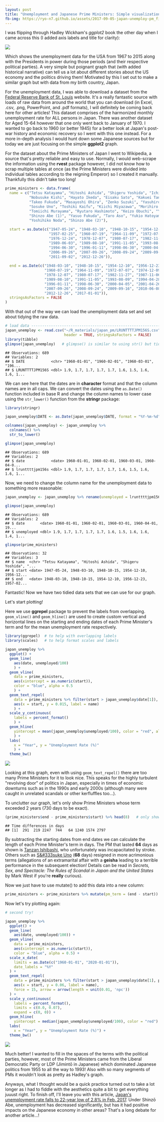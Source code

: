 ```yaml
---
layout: post
title: "Unemployment and Japanese Prime Ministers: Simple visualizations with ggplot2"
fb-img: https://ryo-n7.github.io/assets/2017-09-05-japan-unemploy-pm_files/plot-again-1.png
---
```


I was flipping through Hadley Wickham's *ggplot2* book the other day when I came across this (I added axis labels and title for clarity):

![](../assets/2017-09-05-japan-unemploy-pm_files/hadleys-plot-1.png)

Which shows the unemployment data for the USA from 1967 to 2015 along with the Presidents in power during those periods (and their respective political parties). A very simple but poignant graph that (with added historical narrative) can tell us a lot about different stories about the US economy and the politics driving them! Motivated by this I set out to make a similar graph but with data from my birth country, Japan.

For the unemployment data, I was able to download a dataset from the [Federal Reserve Bank of St. Louis](https://fred.stlouisfed.org/series/LRHUTTTTJPM156S) website. It's a really fantastic source with loads of raw data from around the world that you can download (in Excel, .csv, .png, PowerPoint, and .pdf formats), I will definitely be coming back here for other articles! This dataset comprises of the harmonized monthly unemployment rate for ALL persons in Japan. There was another dataset for Aged 15-64 however that one only went back to January of 1970. I wanted to go back to 1960 (or better 1945) for a better look at Japan's post-war history and economic recovery so I went with this one instead. For a more in-depth analysis I would hunt down some Japanese sources but for today we are just focusing on the simple **ggplot2** graph.

For the dataset about the Prime Ministers of Japan I went to Wikipedia, a source that's pretty reliable and easy to use. Normally, I would web-scrape the information using the **rvest** package however, I did not know how to scrap multiple tables at once (as the Prime Ministers were divided into individual tables according to the reigning Emperor) so I created it manually. Thankfully this didn't take too long!

``` r
prime_ministers <- data.frame(
  name = c("Tetsu Katayama", "Hitoshi Ashida", "Shigeru Yoshida", "Ichiro Hatoyama", "Tanzan Ishibashi",
           "Nobusuke Kishi", "Hayato Ikeda", "Eisaku Sato", "Kakuei Tanaka", "Takeo Miki",
           "Takeo Fukuda", "Masayoshi Ohira", "Zenko Suzuki", "Yasuhiro Nakasone", "Noboru Takeshita",
           "Sosuke Uno", "Toshiki Kaifu", "Kiichi Miyazawa", "Morihiro Hosokawa", "Tsutomu Hata",
           "Tomiichi Murayama", "Ryutaro Hashimoto", "Keizo Obuchi", "Yoshiro Mori", "Junichiro Koizumi",
           "Shinzo Abe (1)", "Yasuo Fukuda", "Taro Aso", "Yukio Hatoyama", "Naoto Kan",
           "Yoshihiko Noda", "Shinzo Abe (2)"),
  
  start = as.Date(c("1947-05-24", "1948-03-10", "1948-10-15", "1954-12-10", "1956-12-23",
                    "1957-02-25", "1960-07-19", "1964-11-09", "1972-07-07", "1974-12-09",
                    "1976-12-24", "1978-12-07", "1980-07-17", "1982-11-27", "1987-11-06",
                    "1989-06-03", "1989-08-10", "1991-11-05", "1993-08-09", "1994-04-28",
                    "1994-06-30", "1996-01-11", "1998-06-30", "2000-04-05", "2001-04-26",
                    "2006-09-26", "2007-09-26", "2008-09-24", "2009-09-16", "2010-06-08",
                    "2011-09-02", "2012-12-26")),
  
  end = as.Date(c("1948-03-10", "1948-10-15", "1954-12-10", "1956-12-23", "1957-02-25",
                  "1960-07-19", "1964-11-09", "1972-07-07", "1974-12-09", "1976-12-24",
                  "1978-12-07", "1980-07-17", "1982-11-27", "1987-11-06", "1989-06-03",
                  "1989-08-10", "1991-11-05", "1993-08-09", "1994-04-28", "1994-06-30",
                  "1996-01-11", "1998-06-30", "2000-04-05", "2001-04-26", "2006-09-26",
                  "2007-09-26", "2008-09-24", "2009-09-16", "2010-06-08", "2011-09-02",
                  "2012-12-26", "2017-01-01")),
  stringsAsFactors = FALSE
)
```

With that out of the way we can load the unemployment data set and set about tidying the raw data.

``` r
# load data ---------------------------------------------------------------
japan_unemploy <- read.csv("~/R_materials/japan_pm/LRUNTTTTJPM156S.csv", 
                           header = TRUE, stringsAsFactors = FALSE)
library(tibble)
glimpse(japan_unemploy)   # glimpse() is similar to using str() but tidier
```

    ## Observations: 689
    ## Variables: 2
    ## $ DATE            <chr> "1960-01-01", "1960-02-01", "1960-03-01", "196...
    ## $ LRUNTTTTJPM156S <dbl> 1.9, 1.7, 1.7, 1.7, 1.7, 1.6, 1.5, 1.6, 1.6, 1...

We can see here that the dates are in **character** format and that the column names are in all caps. We can convert the dates using the `as.Date()` function included in base R and change the column names to lower case using the `str_lower()` function from the **stringr** package:

``` r
library(stringr)

japan_unemploy$DATE <- as.Date(japan_unemploy$DATE, format = "%Y-%m-%d")

colnames(japan_unemploy) <- japan_unemploy %>% 
  colnames() %>% 
  str_to_lower()

glimpse(japan_unemploy)
```

    ## Observations: 689
    ## Variables: 2
    ## $ date            <date> 1960-01-01, 1960-02-01, 1960-03-01, 1960-04-0...
    ## $ lrunttttjpm156s <dbl> 1.9, 1.7, 1.7, 1.7, 1.7, 1.6, 1.5, 1.6, 1.6, 1...

Now, we need to change the column name for the unemployment data to something more reasonable:

``` r
japan_unemploy <- japan_unemploy %>% rename(unemployed = lrunttttjpm156s)

glimpse(japan_unemploy)
```

    ## Observations: 689
    ## Variables: 2
    ## $ date       <date> 1960-01-01, 1960-02-01, 1960-03-01, 1960-04-01, 19...
    ## $ unemployed <dbl> 1.9, 1.7, 1.7, 1.7, 1.7, 1.6, 1.5, 1.6, 1.6, 1.4, 1...

``` r
glimpse(prime_ministers)
```

    ## Observations: 32
    ## Variables: 3
    ## $ name  <chr> "Tetsu Katayama", "Hitoshi Ashida", "Shigeru Yoshida", "...
    ## $ start <date> 1947-05-24, 1948-03-10, 1948-10-15, 1954-12-10, 1956-12...
    ## $ end   <date> 1948-03-10, 1948-10-15, 1954-12-10, 1956-12-23, 1957-02...

Fantastic! Now we have two tidied data sets that we can use for our graph.

Let's start plotting!

Here we use **ggrepel** package to prevent the labels from overlapping. `geom_vline()` and `geom_hline()` are used to create custom vertical and horizontal lines on the starting and ending dates of each Prime Minister's term and for the mean unemployment rate respectively.

``` r
library(ggrepel)  # to help with overlapping labels
library(scales)   # to help format scales and labels

japan_unemploy %>% 
  ggplot() +
  geom_line(
    aes(date, unemployed/100)
    ) +
  geom_vline(
    data = prime_ministers, 
    aes(xintercept = as.numeric(start)),
    color = "blue", alpha = 0.5
    ) +
  geom_text_repel(
    data = prime_ministers %>% filter(start > japan_unemploy$date[1]),
    aes(x = start, y = 0.015, label = name)
    ) +
  scale_y_continuous(
    labels = percent_format()
    ) +
  geom_hline(
    yintercept = mean(japan_unemploy$unemployed/100), color = "red", alpha = 0.5
    ) +
  labs(
    x = "Year", y = "Unemployment Rate (%)"
    ) +
  theme_bw()
```

<img src="../assets/2017-09-05-japan-unemploy-pm_files/first-plot-1.png" style="display: block; margin: auto;" />

Looking at this graph, even with using `geom_text_repel()` there are too many Prime Ministers for it to look nice. This speaks for the highly turbulent "revolving door" of politics in Japan, especially in times of economic downturns such as in the 1990s and early 2000s (although many were caught in unrelated scandals or other kerfluffles too...).

To unclutter our graph, let's only show Prime Ministers whose term exceeded 2 years (730 days to be exact).

``` r
(prime_ministers$end - prime_ministers$start) %>% head(8)   # only show results from first 8 rows
```

    ## Time differences in days
    ## [1]  291  219 2247  744   64 1240 1574 2797

By subtracting the starting dates from end dates we can calculate the length of each Prime Minister's term in days. The PM that lasted **64** days as shown is [Tanzan Ishibashi](https://en.wikipedia.org/wiki/Tanzan_Ishibashi), who unfortunately was incapacitated by stroke. Others such as [S&\#333suke Uno](https://en.wikipedia.org/wiki/S%C5%8Dsuke_Uno) (**68** days) resigned in more acrimonious terms (allegations of an extramarital affair with a **geisha** leading to a terrible performance in the subsequent election! Details can be read in *Secrets, Sex, and Spectacle: The Rules of Scandal in Japan and the United States* by Mark West if you're **really** curious).

Now we just have to use mutate() to add this data into a new column:

``` r
prime_ministers <- prime_ministers %>% mutate(pm_term = (end - start))
```

Now let's try plotting again:

``` r
# second try!

japan_unemploy %>% 
  ggplot() +
  geom_line(
    aes(date, unemployed/100)) +
  geom_vline(
    data = prime_ministers, 
    aes(xintercept = as.numeric(start)),
    color = "blue", alpha = 0.5) +
  scale_x_date(
    limits = as.Date(c("1960-01-01", "2020-01-01")),
    date_labels = "%Y"
  ) +
  geom_text_repel(
    data = prime_ministers %>% filter(start > japan_unemploy$date[1], pm_term > 730),
    aes(x = start, y = 0.06, label = name), 
    force = 15, arrow = arrow(length = unit(0.01, 'npc'))
  ) +
  scale_y_continuous(
    labels = percent_format(), 
    limits = c(0.0, 0.07),
    expand = c(0, 0)) +
  geom_hline(
    yintercept = median(japan_unemploy$unemployed/100), color = "red") +
  labs(
    x = "Year", y = "Unemployment Rate (%)") +
  theme_bw()
```

<img src="../assets/2017-09-05-japan-unemploy-pm_files/plot-again-1.png" style="display: block; margin: auto;" />

Much better! I wanted to fill in the spaces of the terms with the political parties, however, most of the Prime Ministers came from the Liberal Democratic Party or LDP (Jimintō in Japanese) which dominated Japanese politics from 1955 to all the way to 1993! Also with so many segments of PMs it wouldn't look as pretty as Hadley's graph.

Anyways, what I thought would be a quick practice turned out to take a lot longer as I had to fiddle with the aesthetics quite a bit to get everything juuust right. To finish off, I'll leave you with this article, [Japan's unemployment rate falls to 22-year low of 2.8% in Feb. 2017](https://www.japantimes.co.jp/news/2017/03/31/business/economy-business/joblessness-falls-22-year-low-2-8-february/). Under Shinzō Abe, unemployment has decreased significantly, but has it had positive impacts on the Japanese economy in other areas? That's a long debate for another article...!
